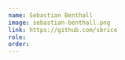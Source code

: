 ```yaml
---
name: Sebastian Benthall
image: sebastian-benthall.png
link: https://github.com/sbrice
role:
order:
---
```

